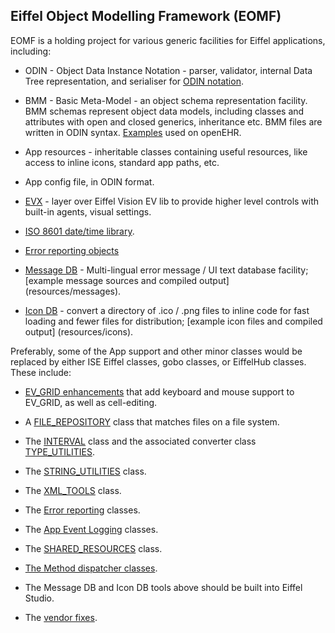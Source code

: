 ## Eiffel Object Modelling Framework (EOMF)

EOMF is a holding project for various generic facilities for Eiffel applications, including:

* ODIN - Object Data Instance Notation - parser, validator, internal Data Tree representation, and serialiser for [ODIN notation](https://github.com/openEHR/odin). 

* BMM - Basic Meta-Model - an object schema representation facility. BMM schemas represent object data models, including classes and attributes with open and closed generics, inheritance etc. BMM files are written in ODIN syntax. [Examples](https://github.com/openEHR/reference-models/tree/master/models/openEHR/Release-1.0.2/BMM) used on openEHR.

* App resources - inheritable classes containing useful resources, like access to inline icons, standard app paths, etc.

* App config file, in ODIN format.

* [EVX](library/gui/evx) - layer over Eiffel Vision EV lib to provide higher level controls with built-in agents, visual settings.

* [ISO 8601 date/time library](library/app_support/date_time).

* [Error reporting objects](library/app_support/app_framework/error_reporting)

* [Message DB](apps/message_db) - Multi-lingual error message / UI text database facility; [example message sources and compiled output] (resources/messages).

* [Icon DB](apps/icon_db) - convert a directory of .ico / .png files to inline code for fast loading and fewer files for distribution; [example icon files and compiled output] (resources/icons).

Preferably, some of the App support and other minor classes would be replaced by either ISE Eiffel classes, gobo classes, or EiffelHub classes. These include:

* [EV_GRID enhancements](library/gui/vision2) that add keyboard and mouse support to EV_GRID, as well as cell-editing.

* A [FILE_REPOSITORY](library/app_support/file_system/file_repository.e) class that matches files on a file system.

* The [INTERVAL](library/app_support/basic/interval.e) class and the associated converter class [TYPE_UTILITIES](library/app_support/utility/misc/type_utilities.e).

* The [STRING_UTILITIES](library/app_support/utility/formatting/string_utilities.e) class.

* The [XML_TOOLS](library/app_support/utility/formatting/xml_tools.e) class.

* The [Error reporting](library/app_support/app_framework/error_reporting) classes.

* The [App Event Logging](library/app_support/app_framework/event_log) classes.

* The [SHARED_RESOURCES](library/app_support/app_framework/basic/shared_resources.e) class.

* [The Method dispatcher classes](library/app_support/method_dispatch).

* The Message DB and Icon DB tools above should be built into Eiffel Studio.

* The [vendor fixes](library/vendor-fixes/eiffel_software).

